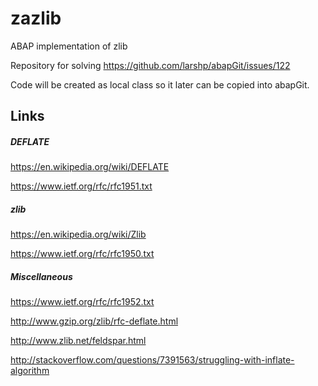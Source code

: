 # zazlib
ABAP implementation of zlib

Repository for solving https://github.com/larshp/abapGit/issues/122

Code will be created as local class so it later can be copied into abapGit.

## Links

##### DEFLATE
https://en.wikipedia.org/wiki/DEFLATE

https://www.ietf.org/rfc/rfc1951.txt

##### zlib
https://en.wikipedia.org/wiki/Zlib

https://www.ietf.org/rfc/rfc1950.txt

##### Miscellaneous
https://www.ietf.org/rfc/rfc1952.txt

http://www.gzip.org/zlib/rfc-deflate.html

http://www.zlib.net/feldspar.html

http://stackoverflow.com/questions/7391563/struggling-with-inflate-algorithm
